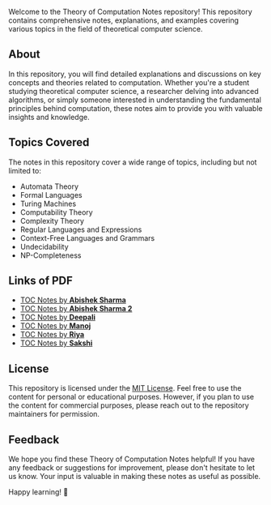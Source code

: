 
Welcome to the Theory of Computation Notes repository! This repository contains comprehensive notes, explanations, and examples covering various topics in the field of theoretical computer science.

## About

In this repository, you will find detailed explanations and discussions on key concepts and theories related to computation. Whether you're a student studying theoretical computer science, a researcher delving into advanced algorithms, or simply someone interested in understanding the fundamental principles behind computation, these notes aim to provide you with valuable insights and knowledge.

## Topics Covered

The notes in this repository cover a wide range of topics, including but not limited to:

- Automata Theory
- Formal Languages
- Turing Machines
- Computability Theory
- Complexity Theory
- Regular Languages and Expressions
- Context-Free Languages and Grammars
- Undecidability
- NP-Completeness


## Links of PDF
<ul>
  <li><a href="https://github.com/NK2552003/Theory-of-Computation-Notes-/blob/main/TOC%20Notes.pdf" target="_blank">TOC Notes by <b>Abishek Sharma</b></a></li>
  <li><a href="https://github.com/NK2552003/Theory-of-Computation-Notes-/blob/main/Theory%20of%20Computation%20Handwritten%20Notes%20by%20Abhishek%20Sharma.pdf" target="_blank">TOC Notes by <b>Abishek Sharma 2</b></a></li>
  <li><a href="https://github.com/NK2552003/Theory-of-Computation-Notes-/blob/main/Theory%20of%20Computation%20Handwritten%20Notes%20by%20Deepali.pdf" target="_blank">TOC Notes by <b>Deepali </b></a></li>
  <li><a href="https://github.com/NK2552003/Theory-of-Computation-Notes-/blob/main/Theory%20of%20Computation%20Handwritten%20Notes%20by%20Manoj.pdf" target="_blank">TOC Notes by <b>Manoj</b></a></li>
  <li><a href="https://github.com/NK2552003/Theory-of-Computation-Notes-/blob/main/Theory%20of%20Computation%20Handwritten%20Notes%20by%20Riya.pdf" target="_blank">TOC Notes by <b>Riya</b></a></li>
  <li><a href="https://github.com/NK2552003/Theory-of-Computation-Notes-/blob/main/Theory%20of%20Computation%20Handwritten%20Notes%20by%20Shakshi.pdf" target="_blank">TOC Notes by <b>Sakshi</b></a></li>
</ul>


## License

This repository is licensed under the [MIT License](LICENSE). Feel free to use the content for personal or educational purposes. However, if you plan to use the content for commercial purposes, please reach out to the repository maintainers for permission.

## Feedback

We hope you find these Theory of Computation Notes helpful! If you have any feedback or suggestions for improvement, please don't hesitate to let us know. Your input is valuable in making these notes as useful as possible.

Happy learning! 🚀
